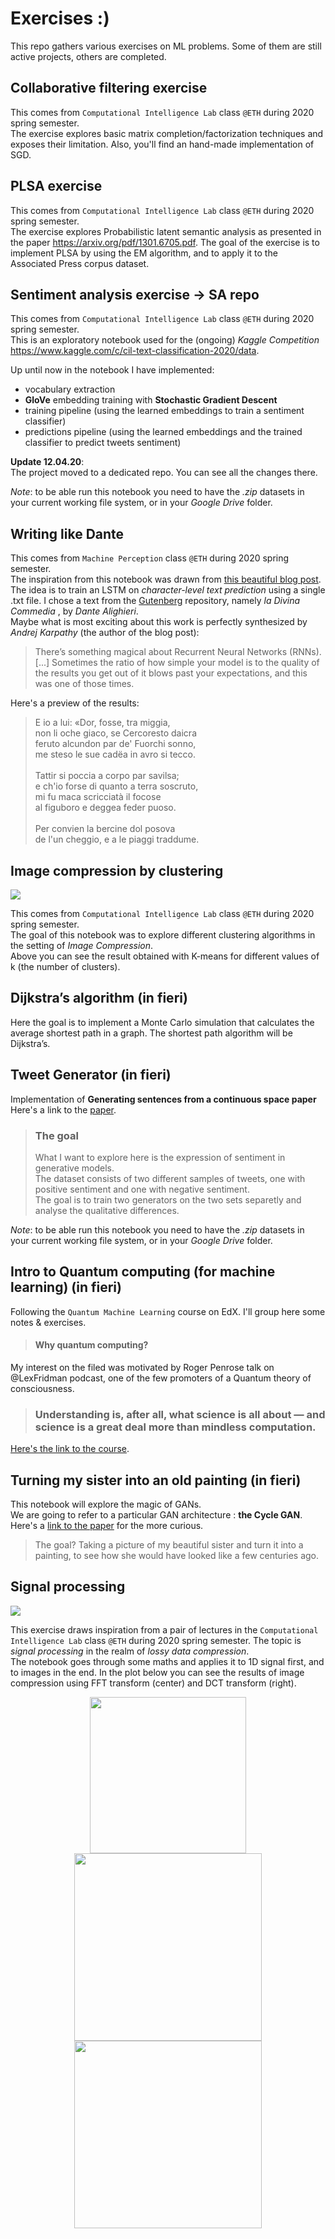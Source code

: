 # Exercises :)
This repo gathers various exercises on ML problems. Some of them are still active projects, others are completed. 

## Collaborative filtering exercise

This comes from ```Computational Intelligence Lab``` class ```@ETH``` during 2020 spring semester. <br>
The exercise explores basic matrix completion/factorization techniques and exposes their limitation. 
Also, you'll find an hand-made implementation of SGD.

## PLSA exercise
This comes from ```Computational Intelligence Lab``` class ```@ETH``` during 2020 spring semester. <br>
The exercise explores Probabilistic latent semantic analysis as presented in the paper https://arxiv.org/pdf/1301.6705.pdf. 
The goal of the exercise is to implement PLSA by using the EM algorithm, and to apply it to the Associated Press corpus dataset.

## Sentiment analysis exercise -> SA repo
This comes from ```Computational Intelligence Lab``` class ```@ETH``` during 2020 spring semester. <br>
This is an exploratory notebook used for the (ongoing) *Kaggle Competition* https://www.kaggle.com/c/cil-text-classification-2020/data.

Up until now in the notebook I have implemented:
- vocabulary extraction 
- **GloVe** embedding training with **Stochastic Gradient Descent**
- training pipeline (using the learned embeddings to train a sentiment classifier)
- predictions pipeline (using the learned embeddings and the trained classifier to predict tweets sentiment)

**Update 12.04.20**:<br>
The project moved to a dedicated repo. You can see all the changes there. 

*Note*: to be able run this notebook you need to have the *.zip* datasets in your current working file system, or in your *Google Drive* folder.

## Writing like Dante

This comes from ```Machine Perception``` class ```@ETH``` during 2020 spring semester. <br>
The inspiration from this notebook was drawn from [this beautiful blog post](http://karpathy.github.io/2015/05/21/rnn-effectiveness/).
The idea is to train an LSTM on *character-level text prediction* using a single .txt file. I chose a text from the [Gutenberg](http://www.gutenberg.org/) repository, namely *la Divina Commedia* , by *Dante Alighieri*. 
<br> Maybe what is most exciting about this work is perfectly synthesized by *Andrej Karpathy* (the author of the blog post): 
 > There’s something magical about Recurrent Neural Networks (RNNs). [...] Sometimes the ratio of how simple your model is to the quality of the results you get out of it blows past your expectations, and this was one of those times. 
 
Here's a preview of the results: 
> E io a lui: «Dor, fosse, tra miggia,<br>
  non li oche giaco, se Cercoresto daicra<br>
  feruto alcundon par de' Fuorchi sonno,<br>
  me steso le sue cadëa in avro si tecco.<br><br>
  Tattir si poccia a corpo par savilsa;<br>
  e ch'io forse di quanto a terra soscruto,<br>
  mi fu maca scricciatà il focose<br>
  al figuboro e deggea feder puoso.<br><br>
  Per convien la bercine dol posova<br>
  de l'un cheggio, e a le piaggi traddume.<br>


## Image compression by clustering
<img src="https://github.com/GiuliaLanzillotta/exercises/blob/master/compressions.jpg">

This comes from ```Computational Intelligence Lab``` class ```@ETH``` during 2020 spring semester. <br>
The goal of this notebook was to explore different clustering algorithms in the setting of *Image Compression*. <br>
Above you can see the result obtained with K-means for different values of k (the number of clusters). 

## Dijkstra’s algorithm (in fieri)

Here the goal is to implement a Monte Carlo simulation that calculates the average shortest path in a graph. The shortest path algorithm will be Dijkstra’s.

## Tweet Generator (in fieri)
Implementation of **Generating sentences from a continuous space paper**<br>
Here's a link to the [paper](https://arxiv.org/pdf/1511.06349v4.pdf).

> ### The goal 
> What I want to explore here is the expression of sentiment in generative models. <br>
> The dataset consists of two different samples of tweets, one with positive sentiment and one with negative sentiment. <br>
> The goal is to train two generators on the two sets separetly and analyse the qualitative differences.

*Note*: to be able run this notebook you need to have the *.zip* datasets in your current working file system, or in your *Google Drive* folder.

## Intro to Quantum computing (for machine learning) (in fieri)
Following the ```Quantum Machine Learning``` course on EdX. I'll group here some notes & exercises. <br>
>#### Why quantum computing? <br>
My interest on the filed was motivated by Roger Penrose talk on @LexFridman podcast, one of the few promoters of a Quantum theory of consciousness. 
> ### Understanding is, after all, what science is all about — and science is a great deal more than mindless computation. <br>
[Here's the link to the course](https://courses.edx.org/courses/course-v1:University_of_TorontoX+UTQML101x+2T2019/course/). 

## Turning my sister into an old painting (in fieri)
This notebook will explore the magic of GANs. <br>
We are going to refer to a particular GAN architecture : **the Cycle GAN**. Here's a [link to the paper](https://arxiv.org/pdf/1703.10593.pdf) for the more curious. 

>  The goal? Taking a picture of my beautiful sister and turn it into a painting, to see how she would have looked like a few centuries ago. 


## Signal processing 
<img src="https://github.com/GiuliaLanzillotta/exercises/blob/master/pics/sp1.png">
 

<div>
 
This exercise draws inspiration from a pair of lectures in the ```Computational Intelligence Lab``` class ```@ETH``` during 2020 spring semester. The topic is *signal processing* in the realm of *lossy data compression*. <br>
The notebook goes through some maths and applies it to 1D signal first, and to images in the end. 
In the plot below you can see the results of image compression using FFT transform (center) and DCT transform (right).

</div>
 
<div align="center">
<img src="https://github.com/GiuliaLanzillotta/exercises/blob/master/pics/sp3.png" width="250" >
<img src="https://github.com/GiuliaLanzillotta/exercises/blob/master/pics/sp4.png" width="300" >
<img src="https://github.com/GiuliaLanzillotta/exercises/blob/master/pics/sp5.png" width="300">
</div>

